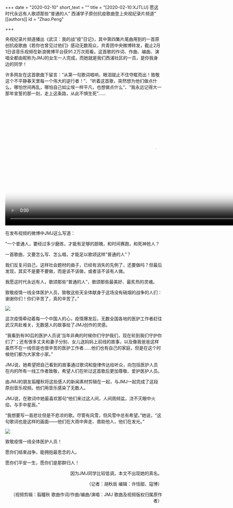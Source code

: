 +++
date = "2020-02-10"
short_text = ""
title = "[2020-02-10:XJTLU] 愿这时代永远有人歌颂那些“普通的人” 西浦学子原创抗疫歌曲登上央视纪录片频道"
[[authors]]
    id = "Zhao.Peng"

+++

<p>央视纪录片频道播出《武汉：我的战“疫”日记》，其中第四集片尾曲用到的一首原创抗疫歌曲《若你也曾见过他们》感动无数观众，共青团中央微博转发，截止2月1日该音乐视频在新浪微博平台获91.2万次观看。这首歌的作词、作曲、编曲、演唱全都由昵称为JMJ的女生一人完成，而她就是我们西浦社区的一员，是你我身边的同学！</p><p>许多网友在这首歌曲下留言：“从第一句歌词唱响，眼泪就止不住夺眶而出！致敬这个不平静春天里每一个伟大的逆行者！”、“听着这首歌，突然想为他们做点什么，哪怕世间再乱，哪怕自己如尘埃一样平凡，也想做点什么”、“我永远记得大一那年宣誓的那一刻，走上这条路，从此不惧生死”……</p><div class="m">	<video id="my-video" class="video-js vjs-fluid" controls="" preload="auto" width="960" height="400" poster="http://play.xjtlu.edu.cn/2b5249361c4745f297851a82256bf950/snapshots/1ffc3a491c12484583da3c1403c19598-00004.jpg" data-setup="{}">	<source src="http://play.xjtlu.edu.cn/2b5249361c4745f297851a82256bf950/cc99e925cb154f75876c5524e4e0fdcd-f248dd167ebfea834b0fa9e9b204d693-ld.mp4" type="video/mp4">	</video>	<script src="/assets/templates/xjtlu/js/video.min.js?version=1.0.2">	</script></div><script type="text/javascript">var player = videojs('#my-video',{fluid: true},function(){    console.log('Good to go!');    this.play(); // if you don't trust autoplay for some reason})</script><p>在发布视频的微博中JMJ这么写道：</p><p>“一个普通人，要经过多少磨炼，才能有足够的胆魄，和时间赛跑，和死神抢人？</p><p>一首歌曲，又要怎么写、怎么唱，才能足以歌颂这样“普通的人”？</p><p>我们反复问自己，这样社会题材的曲子，已经有消失的先例了，还要做吗？但最后发现，其实不是要不要做，而是该不该做，或者该不该有人做。</p><p>我愿这时代永远有人，歌颂那些“普通的人”，歌颂那些最美好、最炙热的灵魂。</p><p>致敬疫情一线全体医护人员，致敬这些天全体献身于这场没有硝烟的战争的人们：谢谢你们！你们辛苦了，真的辛苦了。”</p><p><img src="https://www.xjtlu.edu.cn/en/assets/images/news/2020/02/wuhandoctors-2.jpg"></p><p>这次疫情牵动着每一个中国人的心，疫情爆发后，无数全国各地的医护工作者赶往武汉共赴难关，无数感人的故事给了JMJ创作的灵感。</p><p>“我看到有90后的医护人员说‘当年非典的时候你们守护我们，现在轮到我们守护你们了’；还有很多丈夫和妻子分别、女儿送妈妈上前线的故事，以及像我爸爸这样虽然不在一线但是也很辛苦的医护工作者……他们也有自己的家庭，但是在这个时候他们都为大家舍小家。”</p><p>JMJ说，她希望把自己看到的故事通过歌词和旋律传达给听众，向包括医护人员在内的所有一线工作者致敬，希望人们在听过这首歌后更加尊敬、爱护医护人员。</p><p>由JMJ的朋友翦瞳秋将这些感人的新闻素材剪辑在一起，与JMJ一起完成了这段原创音乐视频。他们用音乐感染了无数人。</p><p>JMJ说，在歌词中她最喜欢那句“他们来过这人间，人间雨倾盆，浇不灭眼中火焰，与手中星辰。”</p><p>“我想要写一首悲壮但是不悲凉的歌。尽管有风雪，但风雪中总有希望。”她说，“这句歌词也是这样的画面——他们在大雨中奔走、救助他人，他们在发光。”</p><p><img src="https://www.xjtlu.edu.cn/en/assets/images/news/2020/02/wuhandoctors-1.jpg"></p><p>致敬疫情一线全体医护人员！</p><p>愿你们结束战争，能拥抱最思念的人。</p><p>愿你们平安一生，愿你们是那群归人！</p><p style="text-align: right;">因为JMJ同学比较低调，本文不出现她的真名。</p><p style="text-align: right;">（记者：胡秋辰 编辑：许恬甜、寇博）</p><p style="text-align: right;"> （视频剪辑：翦瞳秋 歌曲作词/作曲/编曲/演唱：JMJ 歌曲及视频版权归属原作者）</p>			
